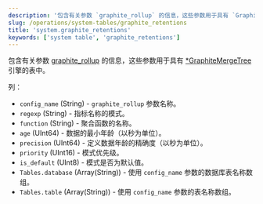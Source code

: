 ```yaml
---
description: '包含有关参数 `graphite_rollup` 的信息，这些参数用于具有 `GraphiteMergeTree` 类型引擎的表中。'
slug: /operations/system-tables/graphite_retentions
title: 'system.graphite_retentions'
keywords: ['system table', 'graphite_retentions']
---
```


包含有关参数 [graphite_rollup](../../operations/server-configuration-parameters/settings.md#graphite) 的信息，这些参数用于具有 [\*GraphiteMergeTree](../../engines/table-engines/mergetree-family/graphitemergetree.md) 引擎的表中。

列：

- `config_name` (String) - `graphite_rollup` 参数名称。
- `regexp` (String) - 指标名称的模式。
- `function` (String) - 聚合函数的名称。
- `age` (UInt64) - 数据的最小年龄（以秒为单位）。
- `precision` (UInt64) - 定义数据年龄的精确度（以秒为单位）。
- `priority` (UInt16) - 模式优先级。
- `is_default` (UInt8) - 模式是否为默认值。
- `Tables.database` (Array(String)) - 使用 `config_name` 参数的数据库表名称数组。
- `Tables.table` (Array(String)) - 使用 `config_name` 参数的表名称数组。
